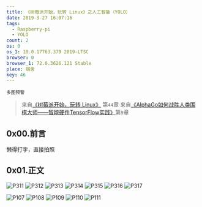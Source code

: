 ```yaml
---
title: 《树莓派开始，玩转 Linux》之人工智能（YOLO）
date: 2019-3-27 16:07:16
tags:
  - Raspberry-pi
  - YOLO
count: 2
os: 0
os_1: 10.0.17763.379 2019-LTSC
browser: 0
browser_1: 72.0.3626.121 Stable
place: 宿舍
key: 46
---
```

    多图预警
<!-- more -->
> 来自[《树莓派开始，玩转 Linux》](http://www.broadview.com.cn/book/76) 第`44`章
 来自[《AlphaGo如何战胜人类围棋大师——智能硬件TensorFlow实践》](http://www.tup.com.cn/booksCenter/book_07598201.html)第`9`章

## 0x00.前言
懒得打字，直接拍照

## 0x01.正文
![P311](https://i1.yuangezhizao.cn/Lenovo-Z5/IMG_20190327_160228.jpg!view)
![P312](https://i1.yuangezhizao.cn/Lenovo-Z5/IMG_20190327_160252.jpg!view)
![P313](https://i1.yuangezhizao.cn/Lenovo-Z5/IMG_20190327_160304.jpg!view)
![P314](https://i1.yuangezhizao.cn/Lenovo-Z5/IMG_20190327_160313.jpg!view)
![P315](https://i1.yuangezhizao.cn/Lenovo-Z5/IMG_20190327_160329.jpg!view)
![P316](https://i1.yuangezhizao.cn/Lenovo-Z5/IMG_20190327_160341.jpg!view)
![P317](https://i1.yuangezhizao.cn/Lenovo-Z5/IMG_20190327_160355.jpg!view)

![P107](https://i1.yuangezhizao.cn/Lenovo-Z5/IMG_20190527_123804.jpg!view)
![P108](https://i1.yuangezhizao.cn/Lenovo-Z5/IMG_20190527_123818.jpg!view)
![P109](https://i1.yuangezhizao.cn/Lenovo-Z5/IMG_20190527_123827.jpg!view)
![P110](https://i1.yuangezhizao.cn/Lenovo-Z5/IMG_20190527_123841.jpg!view)
![P111](https://i1.yuangezhizao.cn/Lenovo-Z5/IMG_20190527_123847.jpg!view)
